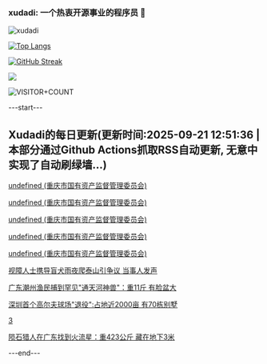 ### xudadi: 一个热衷开源事业的程序员 👋

![xudadi](https://github-readme-stats-git-masterorgs-github-readme-stats-team.vercel.app/api?username=xudadi)

[![Top Langs](https://github-readme-stats.vercel.app/api/top-langs/?username=xudadi)](https://github.com/anuraghazra/github-readme-stats)

[![GitHub Streak](https://streak-stats.demolab.com?user=xudadi&locale=zh_Hans)](https://git.io/streak-stats)

![](https://raw.githubusercontent.com/xudadi/xudadi/main/assets/github-contribution-grid-snake.svg)

![VISITOR+COUNT](https://komarev.com/ghpvc/?username=xudadi&label=VISITOR+COUNT)


---start---

## Xudadi的每日更新(更新时间:2025-09-21 12:51:36 | 本部分通过Github Actions抓取RSS自动更新, 无意中实现了自动刷绿墙...)

[undefined (重庆市国有资产监督管理委员会)](https://dadilab.github.io/feeds/all.xml)

[undefined (重庆市国有资产监督管理委员会)](https://dadilab.github.io/feeds/all.xml)

[undefined (重庆市国有资产监督管理委员会)](https://dadilab.github.io/feeds/all.xml)

[undefined (重庆市国有资产监督管理委员会)](https://dadilab.github.io/feeds/all.xml)

[undefined (重庆市国有资产监督管理委员会)](https://dadilab.github.io/feeds/all.xml)

[视障人士携导盲犬雨夜爬泰山引争议 当事人发声](https://m.163.com/news/article/K9RURA9F05345ARG.html)

[广东潮州渔民捕到罕见"通天河神兽"：重11斤 有脸盆大](https://m.163.com/news/article/K9VBQEEN053469LG.html)

[深圳首个高尔夫球场"退役":占地近2000亩 有70栋别墅](https://m.163.com/news/article/K9UFQG0T0512B07B.html)

[3](https://m.163.com/touch/news/sub/domestic)

[陨石猎人在广东找到火流星：重423公斤 藏在地下3米](https://m.163.com/news/article/K9U43D6E051492T3.html)

---end---
